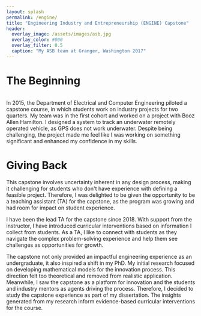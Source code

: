 ```yaml
---
layout: splash
permalink: /engine/
title: "Engineering Industry and Entrepreneurship (ENGINE) Capstone"
header:
  overlay_image: /assets/images/asb.jpg
  overlay_color: #000
  overlay_filter: 0.5
  caption: "My ASB team at Granger, Washington 2017"
---
```


<h1>The Beginning</h1>

<figure style="width: 300px" class="align-left">
  <img src="{{ site.url }}{{ site.baseurl }}/assets/images/engine.png" alt="">
</figure>

In 2015, the Department of Electrical and Computer Engineering piloted a capstone course, in which students work on industry projects for two quarters. My team was in the first cohort and worked on a project with Booz Allen Hamilton. I designed a system to track an underwater remotely operated vehicle, as GPS does not work underwater. Despite being challenging, the project made me feel like I was working on something significant and enhanced my confidence in my skills.

<h1>Giving Back</h1>

This capstone involves uncertainty inherent in any design process, making it challenging for students who don't have experience with defining a feasible project. Therefore, I was delighted to be given the opportunity to be a teaching assistant (TA) for the capstone, as the program was growing and had room for impact on student experience.

I have been the lead TA for the capstone since 2018. With support from the instructor, I have introduced curricular interventions based on information I collect from students. As a TA, I like to connect with students as they navigate the complex problem-solving experience and help them see challenges as opportunities for growth. 

The capstone not only provided an impactful engineering experience as an undergraduate, it also inspired a shift in my PhD. My initial research focused on developing mathematical models for the innovation process. This direction felt too theoretical and removed from realistic application. Meanwhile, I saw the capstone as a platform for innovation and the students and industry mentors as agents driving the process. Therefore, I decided to study the capstone experience as part of my dissertation. The insights generated from my research inform evidence-based curricular interventions for the course.